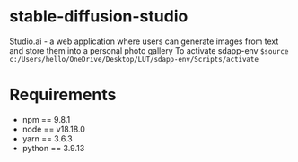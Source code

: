 # stable-diffusion-studio
Studio.ai - a web application where users can generate images from text and store them into a personal photo gallery
To activate sdapp-env ``$source c:/Users/hello/OneDrive/Desktop/LUT/sdapp-env/Scripts/activate``
# Requirements
* npm == 9.8.1
* node == v18.18.0
* yarn == 3.6.3
* python == 3.9.13